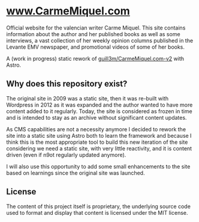 # www.CarmeMiquel.com

Official website for the valencian writer Carme Miquel. This site contains information about the author and her published books as well as some interviews, a vast collection of her weekly opinion columns published in the Levante EMV newspaper, and promotional videos of some of her books.

A (work in progress) static rework of [guill3m/CarmeMiquel.com-v2](https://github.com/guill3m/CarmeMiquel.com-v2) with Astro.

## Why does this repository exist?

The original site in 2009 was a static site, then it was re-built with Wordpress in 2012 as it was expanded and the author wanted to have more content added to it regularly. Today, the site is considered as frozen in time and is intended to stay as an archive without significant content updates.

As CMS capabilities are not a necessity anymore I decided to rework the site into a static site using Astro both to learn the framework and because I think this is the most appropriate tool to build this new iteration of the site considering we need a static site, with very little reactivity, and it is content driven (even if n9ot regularly updated anymore).

I will also use this opportunity to add some small enhancements to the site based on learnings since the original site was launched.

## License

The content of this project itself is proprietary, the underlying source code used to format and display that content is licensed under the MIT license.
